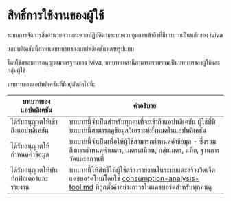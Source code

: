 # สิทธิ์การใช้งานของผู้ใช้

ระบบการจัดการสิ่งอำนวยความสะดวกปฏิบัติตามระบบควบคุมการเข้าถึงที่มีบทบาทเป็นหลักของ iviva

แอปพลิเคชันนี้กำหนดบทบาทของแอปพลิเคชันหลายรูปแบบ

โดยใช้กรอบการอนุญาตมาตรฐานของ iviva, บทบาทเหล่านี้สามารถรวบรวมเป็นบทบาทของผู้ใช้และกลุ่มผู้ใช้



บทบาทของแอปพลิเคชันที่มีอยู่ดังต่อไปนี้:

| บทบาทของแอปพลิเคชัน                            | คำอธิบาย                                                                                                                                                                                                                                                                |
| ----------------------------------- | -------------------------------------------------------------------------------------------------------------------------------------------------------------------------------------------------------------------------------------------------------------------------- |
| ได้รับอนุญาตให้เข้าถึงแอปพลิเคชัน               | บทบาทนี้จำเป็นสำหรับทุกคนที่จะเข้าถึงแอปพลิเคชัน ผู้ใช้ที่มีบทบาทนี้สามารถดูข้อมูลวิเคราะห์ทั้งหมดในแอปพลิเคชัน                                                                                                                                           |
| ได้รับอนุญาตให้กำหนดค่าข้อมูล           | บทบาทนี้จำเป็นเพื่อให้ผู้ใช้สามารถกำหนดค่าข้อมูล - ซึ่งรวมถึงการกำหนดค่าเมตร, เมตรเสมือน, กลุ่มเมตร, แท็ก, ฐานการวัดและสถานที่                                                                                                              |
| ได้รับอนุญาตให้บันทึกฟิลเตอร์และรายงาน | บทบาทนี้ให้สิทธิ์ให้ผู้ใช้สร้างรายงานในระบบและสร้างวิดเจ็ตแดชบอร์ดใหม่โดยใช้ [consumption-analysis-tool.md](operational-guide/consumption-analysis-tool.md "mention") ที่ถูกตั้งค่าอย่างถาวรในแดชบอร์ดสำหรับทุกคนดู |

